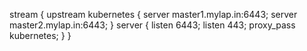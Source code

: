 stream {
    upstream kubernetes {
        server master1.mylap.in:6443;
        server master2.mylap.in:6443;
    }
    server {
        listen 6443;
        listen 443;
        proxy_pass kubernetes;
    }
}
